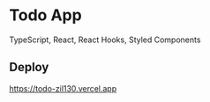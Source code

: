 # Todo App

TypeScript, React, React Hooks, Styled Components

## Deploy

https://todo-zil130.vercel.app
